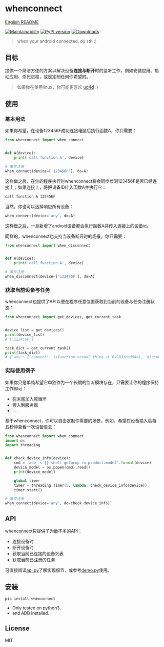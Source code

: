 # whenconnect

[English README](README_en.md)

[![Maintainability](https://api.codeclimate.com/v1/badges/c6e406c3416bbbcbd898/maintainability)](https://codeclimate.com/github/williamfzc/whenconnect/maintainability)
[![PyPI version](https://badge.fury.io/py/whenconnect.svg)](https://badge.fury.io/py/whenconnect)
[![Downloads](https://pepy.tech/badge/whenconnect)](https://pepy.tech/project/whenconnect)

> when your android connected, do sth :)

## 目标

提供一个简洁方便的方案以解决设备**连接与断开**时的监听工作，例如安装应用、启动应用、杀死进程，或是定制任何你希望的。

> 如果你在使用linux，你可能更喜欢 [ud4d](https://github.com/doringland/ud4d) :)

## 使用

### 基本用法

如果你希望，在设备123456F成功连接电脑后执行函数A，你只需要：

```python
from whenconnect import when_connect


def A(device):
    print('call function A', device)

# 事件注册
when_connect(device=['123456F'], do=A)
```

这样做之后，在你的程序执行时whenconnect将会同步检测123456F是否已经连接上；如果连接上，将把设备ID传入函数A并执行它：

```bash
call function A 123456F
```

当然，你也可以选择响应所有设备：

```python
when_connect(device='any', do=A)
```

这样做之后，一旦新增了android设备都会执行函数A并传入连接上的设备id。

同样的，whenconnect也支持当设备断开时的场景，你只需要：

```python
from whenconnect import when_disconnect


def A(device):
    print('call function A', device)

# 事件注册
when_disconnect(device=['123456F'], do=A)
```

### 获取当前设备与任务

whenconnect也提供了API以便在程序任意位置获取到当前的设备与任务注册状态：

```python
from whenconnect import get_devices, get_current_task


device_list = get_devices()
print(device_list)
# ['123456F']

task_dict = get_current_task()
print(task_dict)
# {'any': {'connect': {<function normal_thing at 0x1033dad08>}, 'disconnect': {<function lose_connect at 0x1068d5b70>}}, 'specific': {'123': {'connect': {<function special_thing at 0x101dc8ea0>}}, 'def456': {'connect': {<function special_thing at 0x101dc8ea0>}}}}
```

### 实际使用例子

如果你只是单纯希望它单独作为一个长期的监听模块存在，只需要让你的程序保持工作即可：

- 在末尾加入死循环
- 嵌入到服务器
- `...`

基于whenconnect，你可以自由定制你需要的场景。例如，希望在设备插入后每五秒钟查看一次设备信息：

```python
from whenconnect import when_connect
import os
import threading


def check_device_info(device):
    cmd = 'adb -s {} shell getprop ro.product.model'.format(device)
    device_model = os.popen(cmd).read()
    print(device_model)

    global timer
    timer = threading.Timer(5, lambda: check_device_info(device))
    timer.start()

# 事件注册
when_connect(device='any', do=check_device_info)
```

## API

whenconnect只提供了为数不多的API：

- 连接设备时
- 断开设备时
- 获取当前已连接的设备列表
- 获取当前已注册的任务

可直接阅读[api.py](whenconnect/api.py)了解实现细节，或参考[demo.py](demo.py)使用。

## 安装

```
pip install whenconnect
```

- Only tested on python3.
- and ADB installed.

## License

MIT

